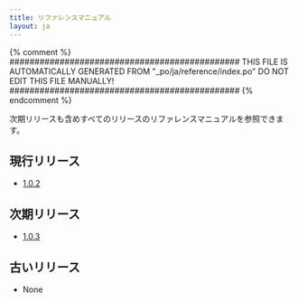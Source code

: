 ```yaml
---
title: リファレンスマニュアル
layout: ja
---
```


{% comment %}
##############################################
  THIS FILE IS AUTOMATICALLY GENERATED FROM
  "_po/ja/reference/index.po"
  DO NOT EDIT THIS FILE MANUALLY!
##############################################
{% endcomment %}


次期リリースも含めすべてのリリースのリファレンスマニュアルを参照できます。

## 現行リリース

* [1.0.2](1.0.2/)

## 次期リリース

* [1.0.3](1.0.3/)

## 古いリリース

* None
